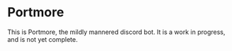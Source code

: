 # Portmore

This is Portmore, the mildly mannered discord bot. It is a work in progress, and is not yet complete.